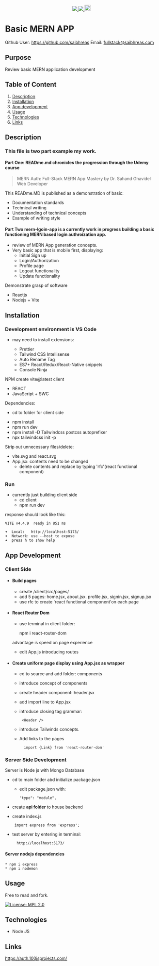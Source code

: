 <p align='center'>
  <a href="https://github.com/saibhreas">
    <img src="https://img.shields.io/badge/GitHub-100000?style=flat&logo=github&logoColor=white">
  </a>  
  <a href='https://www.linkedin.com/in/siobhanknuttel'>
      <img src='https://img.shields.io/badge/LinkedIn-blue?style=flat&logo=linkedin&labelColor=blue'>
  </a>
    <a href='https://www.upwork.com/freelancers/siobhank4?viewMode=1'> 
    <img src='https://img.shields.io/badge/UpWork-6FDA44?style=for-the-badge&logo=Upwork&logoColor=white' witth="45" height="20"> 
  </a>
  
</p>

# Basic MERN APP


Github User: https://github.com/saibhreas
Email: fullstack@saibhreas.com

## Purpose

Review basic MERN application development

## Table of Content
  
  1. [Description](#description)
  2. [Installation](#installation)
  3. [App development](#appdevelopment)
  4. [Usage](#usage)
  5. [Technologies](#technologies)
  6. [Links](#links)
  
  
## Description

### This file is two part example my work. 

#### Part One:  **READme.md** chronicles the progression through the Udemy course
>  MERN Auth: Full-Stack MERN App Mastery by Dr. Sahand Ghavidel Web Developer

This READme.MD is published as a demonstration of basic:

* Documentation standards
* Technical writing
* Understanding of technical concepts
* Example of writing style

#### Part Two **mern-lgoin-app** is a currently work in progress building a basic functioning MERN based login authroization app.

*  review of MERN App generation concepts.  
* Very basic app that is mobile first, displaying:
  - Initial Sign up
  - Login/Authorization
  - Profile page
  - Logout functionality
  - Update functionality

Demonstrate grasp of software

* Reactjs
* Nodejs + Vite

## Installation

### Development environment is VS Code

- may need to install extensions:

  * Prettier
  * Tailwind CSS Intellisense
  * Auto Rename Tag
  * ES7+ React/Redux/React-Native snippets
  * Console Ninja

NPM create vite@latest client 
* REACT
* JavaScript + SWC

Dependencies:
  - cd to folder for client side
  * npm install
  * npm run dev
  * npm install -D Tailwindcss postcss autoprefixer
  * npx tailwindcss init -p

Strip out unnecessary files/delete:
* vite.svg and react.svg
* App.jsx: contents need to be changed
  - delete contents and replace by typing 'rfc'(react functional component)

### Run

* currently just building client side
  - cd client
  - npm run dev

response should look like this:

    VITE v4.4.9  ready in 851 ms

    ➜  Local:   http://localhost:5173/
    ➜  Network: use --host to expose
    ➜  press h to show help


## App Development

### Client Side

  * #### Build pages
    
    - create /client/src/pages/
    - add 5 pages:
      home.jsx, about.jsx. profile.jsx, signin.jsx, signup.jsx
    - use rfc to create 'react functional component'on each page

  * #### React Router Dom

    - use terminal in client folder:

        npm i react-router-dom

    advantage is speed on page experience
    
    - edit App.js introducing routes

  * #### Create uniform page display using App.jsx as wrapper

    - cd to source and add folder: components
    - introduce concept of components
    - create header component: header.jsx
    - add import line to App.jsx
    - introduce closing tag grammar: 

           <Header />
    - introduce Tailwinds concepts.
    - Add links to the pages

            import {Link} from 'react-router-dom'

### Server Side Development

Server is Node js with Mongo Database

* cd to main folder abd initialize package.json

  - edit package.json with:

        "type": "module",

* create **api folder** to house backend
* create index.js

       import express from 'express';

* test server by entering in terminal:

        http://localhost:5173/



#### Server nodejs dependencies

    * npm i express
    * npm i nodemon


## Usage

Free to read and fork. 

[![License: MPL 2.0](https://img.shields.io/badge/License-MPL%202.0-brightgreen.svg)](https://opensource.org/licenses/MPL-2.0)

## Technologies

* Node JS

## Links

https://auth.100jsprojects.com/
